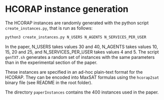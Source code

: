 # HCORAP instance generation

The HCORAP instances are randomly generated with the python script `create_instances.py`, that is run as follows:

```python
python3 create_instances.py N_USERS N_AGENTS N_SERVICES_PER_USER
```

In the paper, N_USERS takes values 30 and 40, N_AGENTS takes values 10, 15, 20 and 25, and N_SERVICES_PER_USER takes values 4 and 5.
The script `genTXT.sh` generates a random set of instances with the same parameters than in the experimental section of the paper.

These instances are specified in an ad-hoc plain-text format for the HCORAP. They can be encoded into MaxSAT formulas using the `hcorap2sat` binary file (see README in the root folder).

The directory `paperInstances` contains the 400 instances used in the paper.
